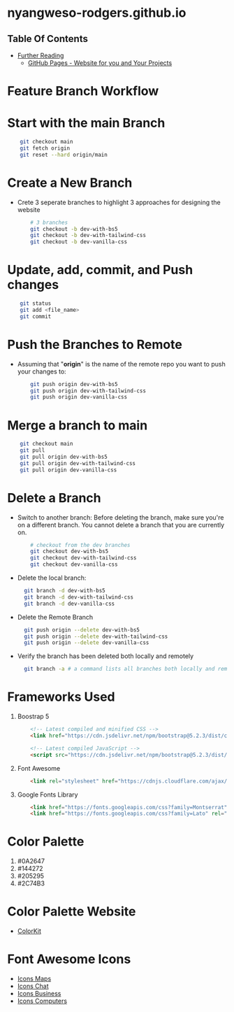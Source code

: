# nyangweso-rodgers.github.io

## Table Of Contents
- [Further Reading]()
    - [GitHub Pages - Website for you and Your Projects](https://pages.github.com/)

# Feature Branch Workflow
# Start with the main Branch
```sh
    git checkout main
    git fetch origin
    git reset --hard origin/main
```

# Create a New Branch
* Crete 3 seperate branches to highlight 3 approaches for designing the website
    ```sh
        # 3 branches
        git checkout -b dev-with-bs5
        git checkout -b dev-with-tailwind-css
        git checkout -b dev-vanilla-css
    ```
# Update, add, commit, and Push changes
```sh
    git status
    git add <file_name>
    git commit
```

# Push the Branches to Remote
* Assuming that "__origin__" is the name of the remote repo you want to push your changes to:
    ```sh
        git push origin dev-with-bs5
        git push origin dev-with-tailwind-css
        git push origin dev-vanilla-css
    ```

# Merge a branch to main
```sh
    git checkout main
    git pull
    git pull origin dev-with-bs5
    git pull origin dev-with-tailwind-css
    git pull origin dev-vanilla-css
```

# Delete a Branch
* Switch to another branch: Before deleting the branch, make sure you're on a different branch. You cannot delete a branch that you are currently on.
    ```sh
        # checkout from the dev branches
        git checkout dev-with-bs5
        git checkout dev-with-tailwind-css
        git checkout dev-vanilla-css
    ```
* Delete the local branch:
  ```sh
    git branch -d dev-with-bs5
    git branch -d dev-with-tailwind-css
    git branch -d dev-vanilla-css
  ```
* Delete the Remote Branch
  ```sh
    git push origin --delete dev-with-bs5
    git push origin --delete dev-with-tailwind-css
    git push origin --delete dev-vanilla-css
  ```
* Verify the branch has been deleted both locally and remotely
  ```sh
    git branch -a # a command lists all branches both locally and remotely
  ```
# Frameworks Used
1. Boostrap 5

    ```html
        <!-- Latest compiled and minified CSS -->
        <link href="https://cdn.jsdelivr.net/npm/bootstrap@5.2.3/dist/css/bootstrap.min.css" rel="stylesheet">

        <!-- Latest compiled JavaScript -->
        <script src="https://cdn.jsdelivr.net/npm/bootstrap@5.2.3/dist/js/bootstrap.bundle.min.js"></script>
    ```

2. Font Awesome

    ```html
        <link rel="stylesheet" href="https://cdnjs.cloudflare.com/ajax/libs/font-awesome/4.7.0/css/font-awesome.min.css">
    ```

3. Google Fonts Library

    ```html
        <link href="https://fonts.googleapis.com/css?family=Montserrat" rel="stylesheet" type="text/css">
        <link href="https://fonts.googleapis.com/css?family=Lato" rel="stylesheet" type="text/css">
    ```
# Color Palette
1. #0A2647
2. #144272
3. #205295
4. #2C74B3

# Color Palette Website
- [ColorKit](https://colorkit.co/profile/Rodgers)

# Font Awesome Icons
- [Icons Maps](https://www.w3schools.com/icons/fontawesome5_icons_maps.asp)
- [Icons Chat](https://www.w3schools.com/icons/fontawesome5_icons_chat.asp)
- [Icons Business](https://www.w3schools.com/icons/fontawesome5_icons_business.asp)
- [Icons Computers](https://www.w3schools.com/icons/fontawesome5_icons_computers.asp)